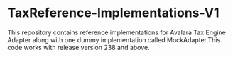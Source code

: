 # TaxReference-Implementations-V1

This repository contains reference implementations for Avalara Tax Engine Adapter along with one dummy implementation called MockAdapter.This code works with release version 238 and above.
